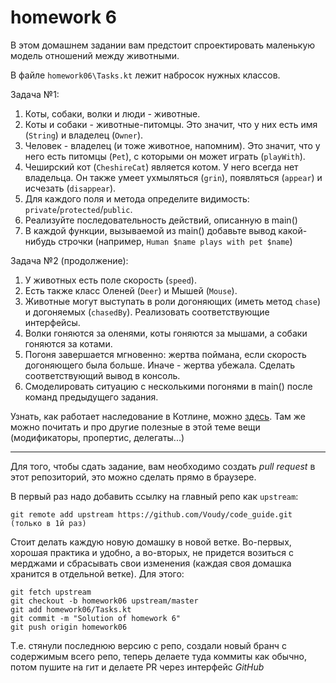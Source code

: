 # homework 6
В этом домашнем задании вам предстоит спроектировать маленькую 
модель отношений между животными.

В файле `homework06\Tasks.kt` лежит набросок нужных классов. 

Задача №1:
1. Коты, собаки, волки и люди - животные.
2. Коты и собаки - животные-питомцы. Это значит, что у них есть
имя (`String`) и владелец (`Owner`).
2. Человек - владелец (и тоже животное, напомним). Это значит, 
что у него есть питомцы (`Pet`), с которыми он может играть (`playWith`). 
3. Чеширский кот (`CheshireCat`) является котом. У него всегда нет владельца. 
Он также умеет ухмыляться (`grin`), появляться (`appear`) и исчезать (`disappear`).  
4. Для каждого поля и метода определите видимость: `private`/`protected`/`public`.
5. Реализуйте последовательность действий, описанную в main() 
6. В каждой функции, вызываемой из main() добавьте вывод какой-нибудь строчки 
(например, `Human $name plays with pet $name`)

Задача №2 (продолжение):
1. У животных есть поле скорость (`speed`). 
2. Есть также класс Оленей (`Deer`) и Мышей (`Mouse`).
3. Животные могут выступать в роли догоняющих (иметь метод `chase`)
и догоняемых (`chasedBy`). Реализовать соответствующие интерфейсы.
4. Волки гоняются за оленями, коты гоняются за мышами, а собаки гоняются за котами.
5. Погоня завершается мгновенно: жертва поймана, если скорость догоняющего была больше.
Иначе - жертва убежала. Сделать соответствующий вывод в консоль.
6. Смоделировать ситуацию с несколькими погонями в main() после 
команд предыдущего задания.

Узнать, как работает наследование в Котлине, можно [здесь](https://kotlinlang.org/docs/reference/classes.html).
Там же можно почитать и про другие полезные в этой теме вещи (модификаторы, пропертис, делегаты...)

---------

Для того, чтобы сдать задание, вам необходимо создать _pull request_ в этот репозиторий, это можно сделать прямо в браузере.

В первый раз надо добавить ссылку на главный репо как `upstream`:
```$xslt
git remote add upstream https://github.com/Voudy/code_guide.git (только в 1й раз)
```

Стоит делать каждую новую домашку в новой ветке. 
Во-первых, хорошая практика и удобно, а во-вторых, не придется
возиться с мерджами и сбрасывать свои изменения (каждая 
своя домашка хранится в отдельной ветке). Для этого:
```$xslt
git fetch upstream
git checkout -b homework06 upstream/master
git add homework06/Tasks.kt
git commit -m "Solution of homework 6"
git push origin homework06
```
Т.е. стянули последнюю версию с репо, 
создали новый бранч с содержимым всего репо, теперь 
делаете туда коммиты как обычно, потом пушите на гит и 
делаете PR через интерфейс _GitHub_
